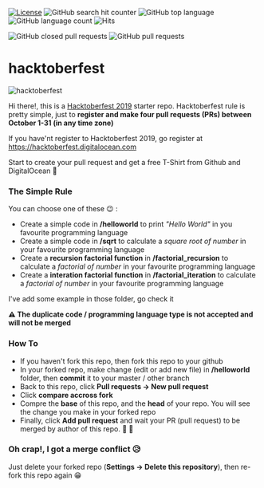 [![License](https://img.shields.io/github/license/ezralazuardy/hacktoberfest?color=orange&style=flat-square)](https://github.com/ezralazuardy/hacktoberfest/blob/master/LICENSE)
![GitHub search hit counter](https://img.shields.io/github/search/ezralazuardy/hacktoberfest/hacktoberfest?color=red&style=flat-square)
![GitHub top language](https://img.shields.io/github/languages/top/ezralazuardy/hacktoberfest?color=teal&style=flat-square)
![GitHub language count](https://img.shields.io/github/languages/count/ezralazuardy/hacktoberfest?style=flat-square)
![Hits](https://hitcounter.pythonanywhere.com/count/tag.svg?url=https%3A%2F%2Fgithub.com%2Fezralazuardy%2Fhacktoberfest)

![GitHub closed pull requests](https://img.shields.io/github/issues-pr-closed/ezralazuardy/hacktoberfest?style=flat-square)
![GitHub pull requests](https://img.shields.io/github/issues-pr-raw/ezralazuardy/hacktoberfest?color=green&style=flat-square)

# hacktoberfest

![hacktoberfest](https://raw.githubusercontent.com/ezralazuardy/hacktoberfest/master/assets/hacktoberfest.png)

Hi there!, this is a [Hacktoberfest 2019](https://hacktoberfest.digitalocean.com) starter repo. Hacktoberfest rule is pretty simple, just to **register and make four pull requests (PRs) between October 1-31 (in any time zone)**

If you have'nt register to Hacktoberfest 2019, go register at https://hacktoberfest.digitalocean.com

Start to create your pull request and get a free T-Shirt from Github and DigitalOcean :tada:

### The Simple Rule

You can choose one of these :wink: :

- Create a simple code in **/helloworld** to print *"Hello World"* in you favourite programming language
- Create a simple code in **/sqrt** to calculate a *square root of number* in your favourite programming language
- Create a **recursion factorial function** in **/factorial_recursion** to calculate a *factorial of number* in your favourite programming language
- Create a **interation factorial function** in **/factorial_iteration** to calculate a *factorial of number* in your favourite programming language

I've add some example in those folder, go check it

**:warning: The duplicate code / programming language type is not accepted and will not be merged**

### How To

- If you haven't fork this repo, then fork this repo to your github
- In your forked repo, make change (edit or add new file) in **/helloworld** folder, then **commit** it to your master / other branch
- Back to this repo, click **Pull requests -> New pull request**
- Click **compare accross fork**
- Compre the **base** of this repo, and the **head** of your repo. You will see the change you make in your forked repo
- Finally, click **Add pull request** and wait your PR (pull request) to be merged by author of this repo.  :tada: :tada:


### Oh crap!, I got a merge conflict :disappointed_relieved:

Just delete your forked repo (**Settings -> Delete this repository**), then re-fork this repo again :grin:
